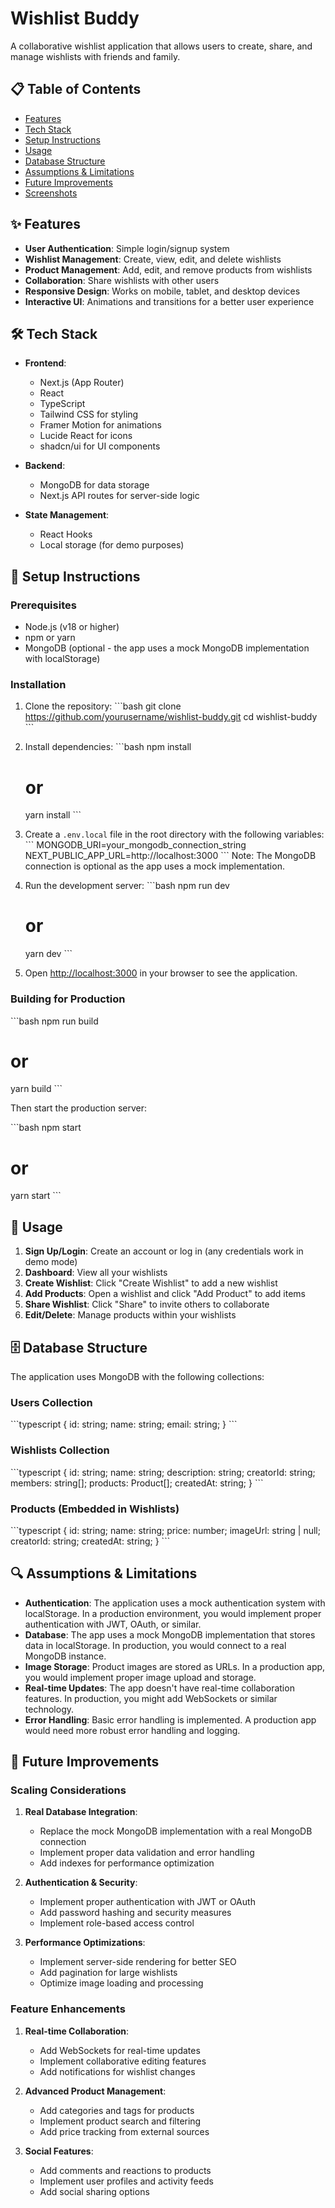 # Wishlist Buddy

A collaborative wishlist application that allows users to create, share, and manage wishlists with friends and family.


## 📋 Table of Contents

- [Features](#features)
- [Tech Stack](#tech-stack)
- [Setup Instructions](#setup-instructions)
- [Usage](#usage)
- [Database Structure](#database-structure)
- [Assumptions & Limitations](#assumptions--limitations)
- [Future Improvements](#future-improvements)
- [Screenshots](#screenshots)

## ✨ Features

- **User Authentication**: Simple login/signup system
- **Wishlist Management**: Create, view, edit, and delete wishlists
- **Product Management**: Add, edit, and remove products from wishlists
- **Collaboration**: Share wishlists with other users
- **Responsive Design**: Works on mobile, tablet, and desktop devices
- **Interactive UI**: Animations and transitions for a better user experience

## 🛠️ Tech Stack

- **Frontend**:
  - Next.js (App Router)
  - React
  - TypeScript
  - Tailwind CSS for styling
  - Framer Motion for animations
  - Lucide React for icons
  - shadcn/ui for UI components

- **Backend**:
  - MongoDB for data storage
  - Next.js API routes for server-side logic

- **State Management**:
  - React Hooks
  - Local storage (for demo purposes)

## 🚀 Setup Instructions

### Prerequisites

- Node.js (v18 or higher)
- npm or yarn
- MongoDB (optional - the app uses a mock MongoDB implementation with localStorage)

### Installation

1. Clone the repository:
   \`\`\`bash
   git clone https://github.com/yourusername/wishlist-buddy.git
   cd wishlist-buddy
   \`\`\`

2. Install dependencies:
   \`\`\`bash
   npm install
   # or
   yarn install
   \`\`\`

3. Create a `.env.local` file in the root directory with the following variables:
   \`\`\`
   MONGODB_URI=your_mongodb_connection_string
   NEXT_PUBLIC_APP_URL=http://localhost:3000
   \`\`\`
   Note: The MongoDB connection is optional as the app uses a mock implementation.

4. Run the development server:
   \`\`\`bash
   npm run dev
   # or
   yarn dev
   \`\`\`

5. Open [http://localhost:3000](http://localhost:3000) in your browser to see the application.

### Building for Production

\`\`\`bash
npm run build
# or
yarn build
\`\`\`

Then start the production server:

\`\`\`bash
npm start
# or
yarn start
\`\`\`

## 📱 Usage

1. **Sign Up/Login**: Create an account or log in (any credentials work in demo mode)
2. **Dashboard**: View all your wishlists
3. **Create Wishlist**: Click "Create Wishlist" to add a new wishlist
4. **Add Products**: Open a wishlist and click "Add Product" to add items
5. **Share Wishlist**: Click "Share" to invite others to collaborate
6. **Edit/Delete**: Manage products within your wishlists

## 🗄️ Database Structure

The application uses MongoDB with the following collections:

### Users Collection
\`\`\`typescript
{
  id: string;
  name: string;
  email: string;
}
\`\`\`

### Wishlists Collection
\`\`\`typescript
{
  id: string;
  name: string;
  description: string;
  creatorId: string;
  members: string[];
  products: Product[];
  createdAt: string;
}
\`\`\`

### Products (Embedded in Wishlists)
\`\`\`typescript
{
  id: string;
  name: string;
  price: number;
  imageUrl: string | null;
  creatorId: string;
  createdAt: string;
}
\`\`\`

## 🔍 Assumptions & Limitations

- **Authentication**: The application uses a mock authentication system with localStorage. In a production environment, you would implement proper authentication with JWT, OAuth, or similar.
- **Database**: The app uses a mock MongoDB implementation that stores data in localStorage. In production, you would connect to a real MongoDB instance.
- **Image Storage**: Product images are stored as URLs. In a production app, you would implement proper image upload and storage.
- **Real-time Updates**: The app doesn't have real-time collaboration features. In production, you might add WebSockets or similar technology.
- **Error Handling**: Basic error handling is implemented. A production app would need more robust error handling and logging.

## 🚀 Future Improvements

### Scaling Considerations

1. **Real Database Integration**:
   - Replace the mock MongoDB implementation with a real MongoDB connection
   - Implement proper data validation and error handling
   - Add indexes for performance optimization

2. **Authentication & Security**:
   - Implement proper authentication with JWT or OAuth
   - Add password hashing and security measures
   - Implement role-based access control

3. **Performance Optimizations**:
   - Implement server-side rendering for better SEO
   - Add pagination for large wishlists
   - Optimize image loading and processing

### Feature Enhancements

1. **Real-time Collaboration**:
   - Add WebSockets for real-time updates
   - Implement collaborative editing features
   - Add notifications for wishlist changes

2. **Advanced Product Management**:
   - Add categories and tags for products
   - Implement product search and filtering
   - Add price tracking from external sources

3. **Social Features**:
   - Add comments and reactions to products
   - Implement user profiles and activity feeds
   - Add social sharing options
